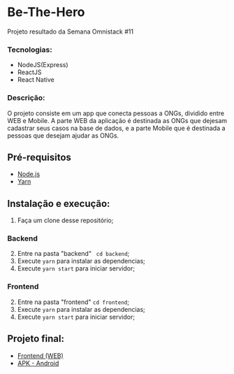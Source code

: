 # Be-The-Hero
Projeto resultado da Semana Omnistack #11

### Tecnologias:
- NodeJS(Express)
- ReactJS
- React Native

### Descrição:
O projeto consiste em um app que conecta pessoas a ONGs, dividido entre WEB e Mobile. A parte WEB da aplicação é destinada as ONGs que dejesam cadastrar seus casos na base de dados, e a parte Mobile que é destinada a pessoas que desejam ajudar as ONGs.

## Pré-requisitos

- [Node.js](https://nodejs.org/en/)
- [Yarn](https://yarnpkg.com/pt-BR/docs/install)

## Instalação e execução:

1. Faça um clone desse repositório;

### Backend

2. Entre na pasta "backend" ` cd backend`;
3. Execute `yarn` para instalar as dependencias;
4. Execute `yarn start` para iniciar servidor;

### Frontend
2. Entre na pasta "frontend" `cd frontend`;
3. Execute `yarn` para instalar as dependencias;
4. Execute `yarn start` para iniciar servidor;

## Projeto final:
- [Frontend (WEB)](https://bethehero-alex.netlify.app/)
- [APK - Android](https://drive.google.com/open?id=12cFMMos12KNw_cmbNmcas1w6hPHJHMTc)
